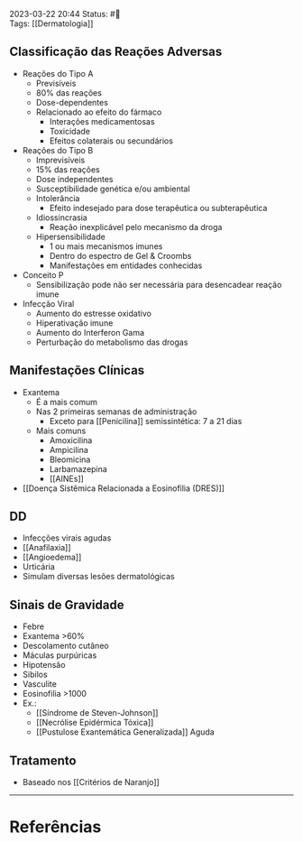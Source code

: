 2023-03-22 20:44
Status: #🌱   
Tags: [[Dermatologia]]
<br/>
## Classificação das Reações Adversas
- Reações do Tipo A
	- Previsíveis
	- 80% das reações
	- Dose-dependentes
	- Relacionado ao efeito do fármaco
		- Interações medicamentosas
		- Toxicidade
		- Efeitos colaterais ou secundários
- Reações do Tipo B
	- Imprevisíveis
	- 15% das reações
	- Dose independentes
	- Susceptibilidade genética e/ou ambiental
	- Intolerância
		- Efeito indesejado para dose terapêutica ou subterapêutica
	- Idiossincrasia
		- Reação inexplicável pelo mecanismo da droga
	- Hipersensibilidade
		- 1 ou mais mecanismos imunes
		- Dentro do espectro de Gel & Croombs
		- Manifestações em entidades conhecidas
- Conceito P
	- Sensibilização pode não ser necessária para desencadear reação imune
- Infecção Viral
	- Aumento do estresse oxidativo
	- Hiperativação imune
	- Aumento do Interferon Gama
	- Perturbação do metabolismo das drogas
## Manifestações Clínicas
- Exantema
	- É a mais comum
	- Nas 2 primeiras semanas de administração
		- Exceto para [[Penicilina]] semissintética: 7 a 21 dias
	- Mais comuns
		- Amoxicilina
		- Ampicilina
		- Bleomicina
		- Larbamazepina
		- [[AINEs]]
- [[Doença Sistêmica Relacionada a Eosinofilia (DRES)]]
## DD
- Infecções virais agudas
- [[Anafilaxia]]
- [[Angioedema]]
- Urticária
- Simulam diversas lesões dermatológicas
## Sinais de Gravidade
- Febre
- Exantema >60% 
- Descolamento cutâneo
- Máculas purpúricas
- Hipotensão
- Sibilos
- Vasculite
- Eosinofilia >1000
- Ex.:
	- [[Síndrome de Steven-Johnson]]
	- [[Necrólise Epidérmica Tóxica]]
	- [[Pustulose Exantemática Generalizada]] Aguda
## Tratamento
- Baseado nos [[Critérios de Naranjo]]
____
# Referências

